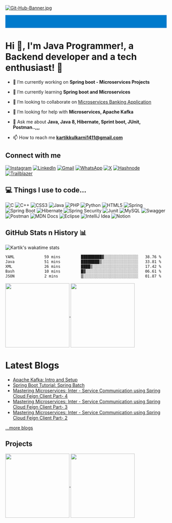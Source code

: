[![Git-Hub-Banner.jpg](https://i.postimg.cc/2jnSVN8Q/Git-Hub-Banner.jpg)](https://postimg.cc/MXKSF4BH)

<div style="background-color: #007acc; padding: 20px; text-align: center;">
<!--   <img src="https://raw.githubusercontent.com/kartik1502/kartik1502/main/assets/GitHub%20Banner.png" alt="Your Image Alt Text" width="1500" height="250"> -->
</div>
<h1>Hi 👋, I'm Java Programmer!, a Backend developer and a tech enthusiast! 🫣</h1>

- 🔭 I’m currently working on **Spring boot - Microservices Projects**

- 🌱 I’m currently learning **Spring boot and Microservices**

- 👯 I’m looking to collaborate on [Microservices Banking Application](https://github.com/kartik1502/Spring-Boot-Microservices-Banking-Application)

- 🤝 I’m looking for help with **Microservices, Apache Kafka**

- 💬 Ask me about **Java, Java 8, Hibernate, Sprint boot, JUnit, Postman..,,,**

- 📫 How to reach me **kartikkulkarni1411@gmail.com**


<h2>Connect with me</h2>
<a href="https://instagram.com/kartik_kulkarni1411/"><img src="https://img.shields.io/badge/Instagram-%23E4405F.svg?logo=Instagram&logoColor=white&style=for-the-badge" alt="Instagram"></a>
<a href="https://linkedin.com/in/karthik-kulkarni-ka1411/"><img src="https://img.shields.io/badge/LinkedIn-%230077B5.svg?logo=linkedin&logoColor=white&style=for-the-badge" alt="LinkedIn"></a>
<a href="mailto:kartikkulkarni1411@gmail.com"><img src="https://img.shields.io/badge/Gmail-D14836?style=for-the-badge&logo=gmail&logoColor=white" alt="Gmail"></a>
<a href="https://wa.me/6361921186"><img src="https://img.shields.io/badge/WhatsApp-25D366?style=for-the-badge&logo=whatsapp&logoColor=white" alt="WhatsApp"></a>
<a href="https://twitter.com/Kartik1141"><img src="https://img.shields.io/badge/X-2962FF?style=for-the-badge&logo=X&logoColor=white" alt="X"></a>
<a href="https://hashnode.com/@KartiKulkarni"><img src="https://img.shields.io/badge/Hashnode-2962FF?style=for-the-badge&logo=hashnode&logoColor=white" alt="Hashnode"></a>
<a href="https://www.salesforce.com/trailblazer/karthikk14"><img src="https://img.shields.io/badge/Trailblazer-2962FF?style=for-the-badge&logo=salesforce&logoColor=white" alt="Trailblazer"></a>

<h2>💻 Things I use to code...</h2>
      <p><img src="https://img.shields.io/badge/c-%2300599C.svg?style=for-the-badge&logo=c&logoColor=white" alt="C"> <img src="https://img.shields.io/badge/c++-%2300599C.svg?style=for-the-badge&logo=c%2B%2B&logoColor=white" alt="C++"> <img src="https://img.shields.io/badge/css3-%231572B6.svg?style=for-the-badge&logo=css3&logoColor=white" alt="CSS3"> <img src="https://img.shields.io/badge/java-%23ED8B00.svg?style=for-the-badge&logo=java&logoColor=white" alt="Java"> <img src="https://img.shields.io/badge/php-%23777BB4.svg?style=for-the-badge&logo=php&logoColor=white" alt="PHP"> <img src="https://img.shields.io/badge/python-3670A0?style=for-the-badge&logo=python&logoColor=ffdd54" alt="Python"> <img src="https://img.shields.io/badge/html5-%23E34F26.svg?style=for-the-badge&logo=html5&logoColor=white" alt="HTML5"> <img src="https://img.shields.io/badge/spring-%236DB33F.svg?style=for-the-badge&logo=spring&logoColor=white" alt="Spring"> <img src="https://img.shields.io/badge/Spring_Boot-F2F4F9?style=for-the-badge&logo=spring-boot" alt="Spring Boot"> <img src="https://img.shields.io/badge/Hibernate-59666C?style=for-the-badge&logo=Hibernate&logoColor=white" alt="Hibernate"> <img src="https://img.shields.io/badge/Spring_Security-6DB33F?style=for-the-badge&logo=Spring-Security&logoColor=white" alt="Spring Security"> <img src="https://img.shields.io/badge/Junit5-25A162?style=for-the-badge&logo=junit5&logoColor=white" alt="Junit"> <img src="https://img.shields.io/badge/mysql-%2300f.svg?style=for-the-badge&logo=mysql&logoColor=white" alt="MySQL"> <img src="https://img.shields.io/badge/-Swagger-%23Clojure?style=for-the-badge&logo=swagger&logoColor=white" alt="Swagger"> <img src="https://img.shields.io/badge/Postman-FF6C37?style=for-the-badge&logo=Postman&logoColor=white" alt="Postman"> <img src="https://img.shields.io/badge/MDN_Web_Docs-black?style=for-the-badge&logo=mdnwebdocs&logoColor=white" alt="MDN Docs"> <img src="https://img.shields.io/badge/Eclipse-2C2255?style=for-the-badge&logo=eclipse&logoColor=white" alt="Eclipse"> <img src="https://img.shields.io/badge/IntelliJ_IDEA-000000.svg?style=for-the-badge&logo=intellij-idea&logoColor=white" alt="IntelliJ Idea"> <img src="https://img.shields.io/badge/Notion-%23000000.svg?style=for-the-badge&logo=notion&logoColor=white" alt="Notion"></p>


## GitHub Stats n History 📊
![Kartik's wakatime stats](https://github-readme-stats-kartik-kulkarnis-projects.vercel.app/api/wakatime?username=kartik1502&theme=radical)

<!--START_SECTION:waka-->

```txt
YAML             59 mins         █████████▓░░░░░░░░░░░░░░░   38.76 %
Java             51 mins         ████████▒░░░░░░░░░░░░░░░░   33.81 %
XML              26 mins         ████▒░░░░░░░░░░░░░░░░░░░░   17.42 %
Bash             10 mins         █▓░░░░░░░░░░░░░░░░░░░░░░░   06.61 %
JSON             2 mins          ▒░░░░░░░░░░░░░░░░░░░░░░░░   01.87 %
```

<!--END_SECTION:waka-->

<a href="https://github.com/anuraghazra/github-readme-stats">
  <img height=200 align="center" src="https://github-readme-stats-kartik-kulkarnis-projects.vercel.app/api?username=kartik1502&theme=radical&show_icons=true&rank_icon=github" />
</a>
<a href="https://github.com/anuraghazra/convoychat">
  <img height=200 align="center" src="https://github-readme-stats-kartik-kulkarnis-projects.vercel.app/api/top-langs?username=kartik1502&layout=compact&langs_count=8&card_width=320&theme=radical" />
</a>


# Latest Blogs
<!-- BLOG-POST-LIST:START -->
- [Apache Kafka: Intro and Setup](https://devscribbles.hashnode.dev/apache-kafka-intro-and-setup)
- [Spring Boot Tutorial: Spring Batch](https://devscribbles.hashnode.dev/spring-boot-tutorial-spring-batch)
- [Mastering Microservices: Inter - Service Communication using Spring Cloud Feign Client  Part- 4](https://devscribbles.hashnode.dev/mastering-microservices-inter-service-communication-using-spring-cloud-feign-client-part-4)
- [Mastering Microservices: Inter - Service Communication using Spring Cloud Feign Client  Part- 3](https://devscribbles.hashnode.dev/mastering-microservices-inter-service-communication-using-spring-cloud-feign-client-part-3)
- [Mastering Microservices: Inter - Service Communication using Spring Cloud Feign Client  Part- 2](https://devscribbles.hashnode.dev/mastering-microservices-inter-service-communication-using-spring-cloud-feign-client-part-2)
<!-- BLOG-POST-LIST:END -->
[...more blogs](https://devscribbles.hashnode.dev)

## Projects

<a href="https://github.com/kartik1502/Spring-Boot-Microservices-Banking-Application">
  <img height=200 align="center" src="https://github-readme-stats.vercel.app/api/pin/?username=kartik1502&repo=Spring-Boot-Microservices-Banking-Application&theme=radical" />
</a>
<a href="https://github.com/kartik1502/Online-Store-Management-System">
  <img height=200 align="center" src="https://github-readme-stats.vercel.app/api/pin/?username=kartik1502&repo=Online-Store-Management-System&card_width=320&theme=radical" />
</a>



















